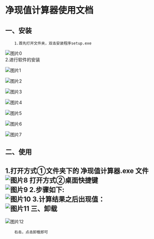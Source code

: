 

净现值计算器使用文档<br>
====
一、安装<br>
--
> 
        1.首先打开文件夹，双击安装程序setup.exe
![图片0](https://github.com/Rebecca3150/C-/blob/master/%E5%87%80%E7%8E%B0%E5%80%BC%E8%AE%A1%E7%AE%97/0.png)  
2.进行软件的安装
> 
![图片1](https://github.com/Rebecca3150/C-/blob/master/%E5%87%80%E7%8E%B0%E5%80%BC%E8%AE%A1%E7%AE%97/1.png)  
> 
![图片2](https://github.com/Rebecca3150/C-/blob/master/%E5%87%80%E7%8E%B0%E5%80%BC%E8%AE%A1%E7%AE%97/2.png)  
> 
![图片3](https://github.com/Rebecca3150/C-/blob/master/%E5%87%80%E7%8E%B0%E5%80%BC%E8%AE%A1%E7%AE%97/3.png)  
> 
![图片4](https://github.com/Rebecca3150/C-/blob/master/%E5%87%80%E7%8E%B0%E5%80%BC%E8%AE%A1%E7%AE%97/4.png)  
> 
![图片5](https://github.com/Rebecca3150/C-/blob/master/%E5%87%80%E7%8E%B0%E5%80%BC%E8%AE%A1%E7%AE%97/5.png) 
> 
![图片6](https://github.com/Rebecca3150/C-/blob/master/%E5%87%80%E7%8E%B0%E5%80%BC%E8%AE%A1%E7%AE%97/6.png)
> 
![图片7](https://github.com/Rebecca3150/C-/blob/master/%E5%87%80%E7%8E%B0%E5%80%BC%E8%AE%A1%E7%AE%97/7.png)  
> 
二、使用<br>
--
> 
1.打开方式①文件夹下的  净现值计算器.exe 文件<br>
    ![图片8](https://github.com/Rebecca3150/C-/blob/master/%E5%87%80%E7%8E%B0%E5%80%BC%E8%AE%A1%E7%AE%97/8.png)
打开方式②桌面快捷键<br>
    ![图片9](https://github.com/Rebecca3150/C-/blob/master/%E5%87%80%E7%8E%B0%E5%80%BC%E8%AE%A1%E7%AE%97/9.png)
2.步骤如下:<br>
    ![图片10](https://github.com/Rebecca3150/C-/blob/master/%E5%87%80%E7%8E%B0%E5%80%BC%E8%AE%A1%E7%AE%97/10.png) 
3.计算结果之后出现值：<br>
    ![图片11](https://github.com/Rebecca3150/C-/blob/master/%E5%87%80%E7%8E%B0%E5%80%BC%E8%AE%A1%E7%AE%97/11.png) 
三、卸载<br>
--
![图片12](https://github.com/Rebecca3150/C-/blob/master/%E5%87%80%E7%8E%B0%E5%80%BC%E8%AE%A1%E7%AE%97/12.png)  
> 
        右击，点击卸载即可

